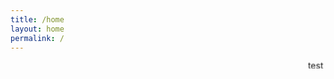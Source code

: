```yaml
---
title: /home
layout: home
permalink: /
---
```


<marquee direction="down" height="12" behavior="alternate">
  <marquee behavior="alternate">
    <div class="VerticalText">test</div>
  </marquee>
</marquee>
